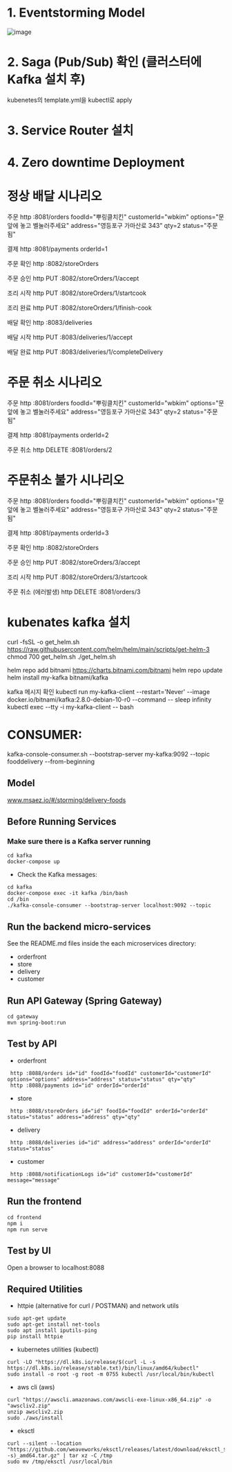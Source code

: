 # 1. Eventstorming Model
![image](https://github.com/secucen-wbkim/food-delivery/assets/117430227/111b32fd-6456-40bb-ab97-7fbfd08d551d)


# 2. Saga (Pub/Sub) 확인 (클러스터에 Kafka 설치 후)
kubenetes의 template.yml을 kubectl로 apply



# 3. Service Router 설치


# 4. Zero downtime Deployment



# 정상 배달 시나리오
주문
http :8081/orders foodId="뿌링클치킨" customerId="wbkim" options="문앞에 놓고 벨눌러주세요" address="영등포구 가마산로 343" qty=2 status="주문됨"

결제
http :8081/payments orderId=1

주문 확인
http :8082/storeOrders

주문 승인
http PUT :8082/storeOrders/1/accept

조리 시작
http PUT :8082/storeOrders/1/startcook

조리 완료
http PUT :8082/storeOrders/1/finish-cook

배달 확인
http :8083/deliveries

배달 시작
http PUT :8083/deliveries/1/accept

배달 완료
http PUT :8083/deliveries/1/completeDelivery

# 주문 취소 시나리오
주문
http :8081/orders foodId="뿌링클치킨" customerId="wbkim" options="문앞에 놓고 벨눌러주세요" address="영등포구 가마산로 343" qty=2 status="주문됨"

결제
http :8081/payments orderId=2

주문 취소
http DELETE :8081/orders/2

# 주문취소 불가 시나리오
주문
http :8081/orders foodId="뿌링클치킨" customerId="wbkim" options="문앞에 놓고 벨눌러주세요" address="영등포구 가마산로 343" qty=2 status="주문됨"

결제
http :8081/payments orderId=3

주문 확인
http :8082/storeOrders

주문 승인
http PUT :8082/storeOrders/3/accept

조리 시작
http PUT :8082/storeOrders/3/startcook

주문 취소 (에러발생)
http DELETE :8081/orders/3


# kubenates kafka 설치

curl -fsSL -o get_helm.sh https://raw.githubusercontent.com/helm/helm/main/scripts/get-helm-3
chmod 700 get_helm.sh
./get_helm.sh

helm repo add bitnami https://charts.bitnami.com/bitnami
helm repo update
helm install my-kafka bitnami/kafka

kafka 메시지 확인
kubectl run my-kafka-client --restart='Never' --image docker.io/bitnami/kafka:2.8.0-debian-10-r0 --command -- sleep infinity
kubectl exec --tty -i my-kafka-client -- bash

# CONSUMER:
kafka-console-consumer.sh --bootstrap-server my-kafka:9092 --topic fooddelivery --from-beginning



## Model
www.msaez.io/#/storming/delivery-foods

## Before Running Services
### Make sure there is a Kafka server running
```
cd kafka
docker-compose up
```
- Check the Kafka messages:
```
cd kafka
docker-compose exec -it kafka /bin/bash
cd /bin
./kafka-console-consumer --bootstrap-server localhost:9092 --topic
```

## Run the backend micro-services
See the README.md files inside the each microservices directory:

- orderfront
- store
- delivery
- customer


## Run API Gateway (Spring Gateway)
```
cd gateway
mvn spring-boot:run
```

## Test by API
- orderfront
```
 http :8088/orders id="id" foodId="foodId" customerId="customerId" options="options" address="address" status="status" qty="qty" 
 http :8088/payments id="id" orderId="orderId" 
```
- store
```
 http :8088/storeOrders id="id" foodId="foodId" orderId="orderId" status="status" address="address" qty="qty" 
```
- delivery
```
 http :8088/deliveries id="id" address="address" orderId="orderId" status="status" 
```
- customer
```
 http :8088/notificationLogs id="id" customerId="customerId" message="message" 
```


## Run the frontend
```
cd frontend
npm i
npm run serve
```

## Test by UI
Open a browser to localhost:8088

## Required Utilities

- httpie (alternative for curl / POSTMAN) and network utils
```
sudo apt-get update
sudo apt-get install net-tools
sudo apt install iputils-ping
pip install httpie
```

- kubernetes utilities (kubectl)
```
curl -LO "https://dl.k8s.io/release/$(curl -L -s https://dl.k8s.io/release/stable.txt)/bin/linux/amd64/kubectl"
sudo install -o root -g root -m 0755 kubectl /usr/local/bin/kubectl
```

- aws cli (aws)
```
curl "https://awscli.amazonaws.com/awscli-exe-linux-x86_64.zip" -o "awscliv2.zip"
unzip awscliv2.zip
sudo ./aws/install
```

- eksctl 
```
curl --silent --location "https://github.com/weaveworks/eksctl/releases/latest/download/eksctl_$(uname -s)_amd64.tar.gz" | tar xz -C /tmp
sudo mv /tmp/eksctl /usr/local/bin
```

